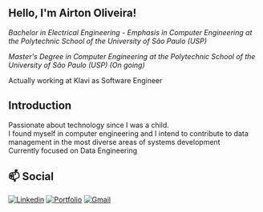 ## Hello, I'm Airton Oliveira!

*Bachelor in Electrical Engineering - Emphasis in Computer Engineering at the Polytechnic School of the University of São Paulo (USP)*

*Master's Degree in Computer Engineering at the Polytechnic School of the University of São Paulo (USP) (On going)*

Actually working at Klavi as Software Engineer <br>

## Introduction

Passionate about technology since I was a child. <br>
I found myself in computer engineering and I intend to contribute to data management in the most diverse areas of systems development <br>
Currently focused on Data Engineering <br>

## 📫 Social
[![Linkedin](https://img.shields.io/badge/LinkedIn-0077B5?style=for-the-badge&logo=linkedin&logoColor=white)](https://www.linkedin.com/in/airton-de-souza-oliveira-a147a81a8/)
[![Portfolio](https://img.shields.io/badge/Portfolio-CC4AF7?style=for-the-badge)](https://airtonsz.github.io/portfolio/)
[![Gmail](https://img.shields.io/badge/Gmail-EA4335?style=for-the-badge)](mailto:airtonszoliveira@gmail.com)
